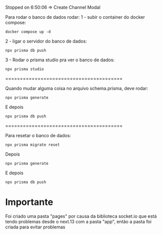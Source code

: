 Stopped on 6:50:06 => Create Channel Modal

Para rodar o banco de dados rodar:
1 - subir o container do docker compose:
```
docker compose up -d
```
2 - ligar o servidor do banco de dados:
```
npx prisma db push  
```
3 - Rodar o prisma studio pra ver o banco de dados:
```
npx prisma studio
```
========================================

Quando mudar alguma coisa no arquivo schema.prisma, deve rodar:
```
npx prisma generate
```
E depois
```
npx prisma db push
```

========================================

Para resetar o banco de dados:

```
npx prisma migrate reset
```
Depois
```
npx prisma generate
```
E depois
```
npx prisma db push
```


# Importante
Foi criado uma pasta "pages" por causa da biblioteca socket.io que está tendo problemas desde o next.13 com a pasta "app", então a pasta foi criada para evitar problemas